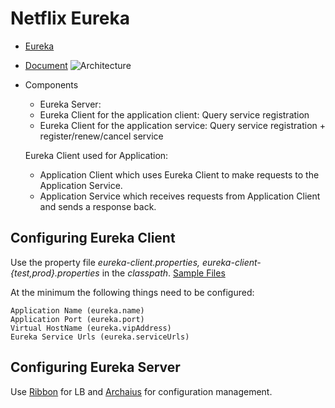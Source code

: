 # Netflix Eureka
- [Eureka](https://github.com/Netflix/eureka)
- [Document](https://github.com/Netflix/eureka/wiki)
![Architecture](https://github.com/Netflix/eureka/raw/master/images/eureka_architecture.png)
- Components
    - Eureka Server:
    - Eureka Client for the application client: Query service registration
    - Eureka Client for the application service: Query service registration + register/renew/cancel service 
        
    Eureka Client used for Application:
    
    - Application Client which uses Eureka Client to make requests to the Application Service.
    - Application Service which receives requests from Application Client and sends a response back.

## Configuring Eureka Client
Use the property file *eureka-client.properties, eureka-client-{test,prod}.properties* in the *classpath*. [Sample Files](https://github.com/Netflix/eureka/tree/master/eureka-examples/conf)

At the minimum the following things need to be configured:
```
Application Name (eureka.name)
Application Port (eureka.port)
Virtual HostName (eureka.vipAddress)
Eureka Service Urls (eureka.serviceUrls)
```

## Configuring Eureka Server
Use [Ribbon]() for LB and [Archaius](https://github.com/Netflix/archaius) for configuration management.
